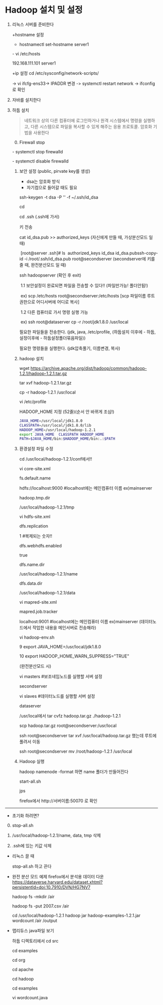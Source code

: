 #  Hadoop 설치 및 설정

1. 리눅스 서버를 준비한다

   +hostname 설정

   - hostnamectl set-hostname server1

   \- vi /etc/hosts

   192.168.111.101 server1

   +ip 설정 
       cd /etc/sysconfig/network-scripts/

   -> vi ifcfg-ens33-> IPADDR 변경 
   -> systemctl restart network 
   -> ifconfig로 확인

2. 자바를 설치한다

3. 하둡 설치

   > 네트워크 상의 다른 컴퓨터에 로그인하거나 원격 시스템에서 명령을 실행하고, 다른 시스템으로 파일을 복사할 수 있게 해주는 응용 프로토콜. 암호화 기법을 사용한다

   0.  Firewall stop

      \- systemctl stop firewalld

      \- systemctl disable firewalld

   1. 보안 설정 (public, pirvate key를 생성)
      - dsa는 암호화 방식
      - 자기컴으로 들어갈 때도 필요

      ssh-keygen -t dsa -P '' -f ~/.ssh/id_dsa

      cd

      cd .ssh (.ssh에 가서)

      키 전송

      cat id_dsa.pub >> authorized_keys (자신에게 만들 때, 가상분산모드 일 때)

      ​	[root@server .ssh]# ls
      ​    authorized_keys  id_dsa  id_dsa.pub 
      ​ssh-copy-id -i /root/.ssh/id_dsa.pub root@secondserver (secondserver에 키를 줄 때, 완전분산모드 일 때)

      ssh hadoopserver (확인 후 exit)

      ​	1.1 보안설정이 완료되면 파일을 전송할 수 있다!! (파일만가능! 폴더안됨!)

      ​	ex) scp /etc/hosts root@secondserver:/etc/hosts [scp 파일이름 루트권한으로 어디서버에 어디로 	복사]

      ​	1.2 다른 컴퓨터로 가서 명령 실행 가능

      ​	ex) ssh root@dataserver cp -r  /root/jdk1.8.0 /usr/local

      필요한 파일들을 전송한다. (jdk, java, /etc/profile, (하둡설치 이후에 - 하둡, 설정이후에 - 하둡설정폴더묶음파일))

      필요한 명령들을 실행한다. (jdk압축풀기, 이름변경, 복사)

   2. hadoop 설치

      wget https://archive.apache.org/dist/hadoop/common/hadoop-1.2.1/hadoop-1.2.1.tar.gz

      tar xvf hadoop-1.2.1.tar.gz 

      cp -r hadoop-1.2.1 /usr/local

      vi /etc/profile

      HADOOP_HOME 지정 (52줄)(순서 안 바뀌게 조심!)

      ```bash
      JAVA_HOME=/usr/local/jdk1.8.0
      CLASSPATH=/usr/local/jdk1.8.0/lib
      HADOOP_HOME=/usr/local/hadoop-1.2.1
      export JAVA_HOME  CLASSPATH HADOOP_HOME
      PATH=$JAVA_HOME/bin:$HADOOP_HOME/bin:.:$PATH
      ```

      

   3. 환경설정 파일 수정

      

      cd /usr/local/hadoop-1.2.1/conf에서!!

      

      vi core-site.xml

      <configuration>

      <property>

      <name>fs.default.name</name>

      <value>hdfs://localhost:9000</value>  #localhost에는 메인컴퓨터 이름 ex)mainserver

      </property>

      <property>

      <name>hadoop.tmp.dir</name>

      <value>/usr/local/hadoop-1.2.1/tmp</value>

      </property>

      </configuration>

      

      vi hdfs-site.xml

      <configuration>

      <property>

      <name>dfs.replication</name>

      <value>1</value>     #복제되는 숫자!!

      </property>

      <property>

      <name>dfs.webhdfs.enabled</name>

      <value>true</value>

      </property>

      <property>

      <name>dfs.name.dir</name>

      <value>/usr/local/hadoop-1.2.1/name</value>

      </property>

      <property>

      <name>dfs.data.dir</name>

      <value>/usr/local/hadoop-1.2.1/data</value>

      </property>

      </configuration>

      

      vi mapred-site.xml

      <configuration>

      <property>

      <name>mapred.job.tracker</name>

      <value>localhost:9001</value>    #localhost에는 메인컴퓨터 이름 ex)mainserver   (데이터노드에서 작업한 내용을 메인서버로 전송해라)

      </property>

      </configuration>

      

      vi hadoop-env.sh

      9 export JAVA_HOME=/usr/local/jdk1.8.0

      10 export HADOOP_HOME_WARN_SUPPRESS="TRUE"

      

      (완전분산모드 시)

      vi masters             #보조네임노드를 실행할 서버 설정 

      secondserver

      

      vi slaves                #데이터노드를 실행할 서버 설정

      dataserver
      
      
      
      /usr/local에서 tar cvfz hadoop.tar.gz ./hadoop-1.2.1
      
      scp hadoop.tar.gz root@secondserver:/usr/local
      
      ssh root@secondserver tar xvf /usr/local/hadoop.tar.gz 했는데 루트에 풀려서 이동 
      
      ssh root@secondserver mv /root/hadoop-1.2.1 /usr/local



   4. Hadoop 실행

      hadoop namenode -format 하면 name 폴더가 만들어진다

      start-all.sh

      jps

      

      firefox에서 http://서버이름:50070 로 확인

      

---



- 초기화 하려면?
0. stop-all.sh
  
1. /usr/local/hadoop-1.2.1/name, data, tmp 삭제
  2. .ssh에 있는 키값 삭제



- 리눅스 끌 때

  stop-all.sh 하고 끈다
  
  



- 완전 분산 모드 예제
  firefox에서 분석용 데이터 다운
  https://dataverse.harvard.edu/dataset.xhtml?persistentId=doi:10.7910/DVN/HG7NV7

  hadoop fs -mkdir /air

  hadoop fs -put 2007.csv   /air

  cd /usr/local/hadoop-1.2.1
  hadoop jar hadoop-examples-1.2.1.jar  wordcount  /air  /output



- 맵리듀스 java파일 보기

  하둡 디렉토리에서 
  cd src

  cd examples

  cd org

  cd apache

  cd hadoop

  cd examples

  vi wordcount.java